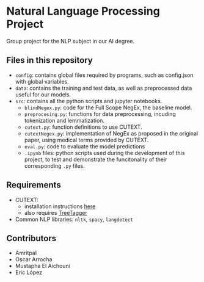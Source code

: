 # Natural Language Processing Project
Group project for the NLP subject in our AI degree.

## Files in this repository
- `config`: contains global files required by programs, such as config.json with global variables.
- `data`: contains the training and test data, as well as preprocessed data useful for our models.
- `src`: contains all the python scripts and jupyter notebooks.
	- `blindNegex.py`: code for the Full Scope NegEx, the baseline model.
	- `preprocesing.py`: functions for data preprocessing, incuding tokenization and lemmatization.
	- `cutext.py`: function definitions to use CUTEXT.
	- `cutextNegex.py`: implementation of NegEx as proposed in the original paper, using medical terms provided by CUTEXT.
	- `eval.py`: code to evaluate the model predictions
	- `.ipynb` files: python scripts used during the development of this project, to test and demonstrate the funcitonality of their corresponding `.py` files.

## Requirements
- CUTEXT:
	- installation instructions [here](https://github.com/PlanTL-GOB-ES/CUTEXT)
	- also requires [TreeTagger](https://www.cis.lmu.de/~schmid/tools/TreeTagger/)
- Common NLP libraries: `nltk`, `spacy`, `langdetect`

## Contributors
- Amritpal
- Oscar Arrocha
- Mustapha El Aichouni
- Eric López
